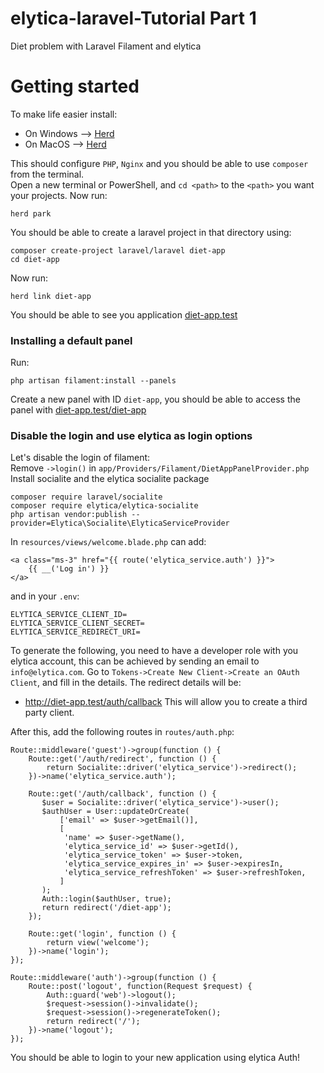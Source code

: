 # elytica-laravel-Tutorial Part 1
Diet problem with Laravel Filament and elytica

# Getting started
To make life easier install:
* On Windows --> [Herd](https://herd.laravel.com/windows)
* On MacOS --> [Herd](https://herd.laravel.com/)

This should configure `PHP`, `Nginx` and you should be able to use `composer` from the terminal.<br>
Open a new terminal or PowerShell, and `cd <path>` to the `<path>` you want your projects.
Now run:
```
herd park
```
You should be able to create a laravel project in that directory using:
```
composer create-project laravel/laravel diet-app
cd diet-app
```
Now run:
```
herd link diet-app
```
You should be able to see you application [diet-app.test](http://diet-app.test)

### Installing a default panel
Run:
```
php artisan filament:install --panels
```
Create a new panel with ID `diet-app`, you should be able to access the panel with [diet-app.test/diet-app](http://diet-app.test/diet-app)

### Disable the login and use elytica as login options
Let's disable the login of filament:<br>
Remove `->login()` in `app/Providers/Filament/DietAppPanelProvider.php`<br>
Install socialite and the elytica socialite package
```
composer require laravel/socialite
composer require elytica/elytica-socialite
php artisan vendor:publish --provider=Elytica\Socialite\ElyticaServiceProvider
```
In `resources/views/welcome.blade.php` can add:
```
<a class="ms-3" href="{{ route('elytica_service.auth') }}">                         
    {{ __('Log in') }}                                                              
</a>   
```
and in your `.env`:
```
ELYTICA_SERVICE_CLIENT_ID=                                       
ELYTICA_SERVICE_CLIENT_SECRET=
ELYTICA_SERVICE_REDIRECT_URI=
```
To generate the following, you need to have a developer role with you elytica account, this can be achieved by sending an email to `info@elytica.com`.
Go to `Tokens->Create New Client->Create an OAuth Client`, and fill in the details.
The redirect details will be:
* http://diet-app.test/auth/callback
This will allow you to create a third party client.

After this, add the following routes in `routes/auth.php`:
```
Route::middleware('guest')->group(function () {
    Route::get('/auth/redirect', function () {
        return Socialite::driver('elytica_service')->redirect();
    })->name('elytica_service.auth');

    Route::get('/auth/callback', function () {
       $user = Socialite::driver('elytica_service')->user();
       $authUser = User::updateOrCreate(
           ['email' => $user->getEmail()],
           [
            'name' => $user->getName(),
            'elytica_service_id' => $user->getId(),
            'elytica_service_token' => $user->token,
            'elytica_service_expires_in' => $user->expiresIn,
            'elytica_service_refreshToken' => $user->refreshToken,
           ]
       );
       Auth::login($authUser, true);
       return redirect('/diet-app');
    });

    Route::get('login', function () {
        return view('welcome');
    })->name('login');
});

Route::middleware('auth')->group(function () {
    Route::post('logout', function(Request $request) {
        Auth::guard('web')->logout();
        $request->session()->invalidate();
        $request->session()->regenerateToken();
        return redirect('/');
    })->name('logout');
});
```

You should be able to login to your new application using elytica Auth!
